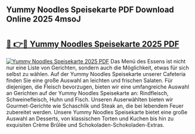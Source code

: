 ## Yummy Noodles Speisekarte PDF Download Online 2025 4msoJ

# <h2><a href="http://gca09jc.nevu.top/?p=Yummy+Noodles+Speisekarte">🔗 👉🔴 Yummy Noodles Speisekarte 2025 PDF</a></h2>

[![Yummy Noodles Speisekarte 2025 PDF](https://i.imgur.com/dBaPXMq.png)](http://gca09jc.nevu.top/?p=Yummy+Noodles+Speisekarte)
Das Menü des Essens ist nicht nur eine Liste von Gerichten, sondern auch die Möglichkeit, etwas für sich selbst zu wählen. Auf der Yummy Noodles Speisekarte unserer Cafeteria finden Sie eine große Auswahl an leichten und frischen Salaten. Für diejenigen, die Fleisch bevorzugen, bieten wir eine umfangreiche Auswahl an Gerichten auf der Yummy Noodles Speisekarte an: Rindfleisch, Schweinefleisch, Huhn und Fisch. Unseren Auserwählten bieten wir Gourmet-Gerichte wie Schaschlik und Steak an, die bei lebendem Feuer zubereitet werden. Unsere Yummy Noodles Speisekarte bietet eine große Auswahl an Desserts, von klassischen Torten und Kuchen bis hin zu exquisiten Crème Brûlée und Schokoladen-Schokoladen-Extras.
